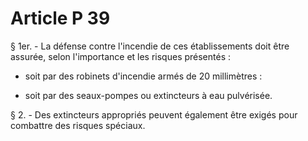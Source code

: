 # Article P 39

§ 1er. - La défense contre l'incendie de ces établissements doit être assurée, selon l'importance et les risques présentés :

- soit par des robinets d'incendie armés de 20 millimètres :

- soit par des seaux-pompes ou extincteurs à eau pulvérisée.

§ 2. - Des extincteurs appropriés peuvent également être exigés pour combattre des risques spéciaux.
